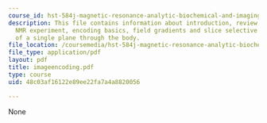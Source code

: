 ```yaml
---
course_id: hst-584j-magnetic-resonance-analytic-biochemical-and-imaging-techniques-spring-2006
description: This file contains information about introduction, review of the basic
  NMR experiment, encoding basics, field gradients and slice selective excitation
  of a single plane through the body.
file_location: /coursemedia/hst-584j-magnetic-resonance-analytic-biochemical-and-imaging-techniques-spring-2006/48c03af16122e89ee22fa7a4a8820056_imageencoding.pdf
file_type: application/pdf
layout: pdf
title: imageencoding.pdf
type: course
uid: 48c03af16122e89ee22fa7a4a8820056

---
```

None